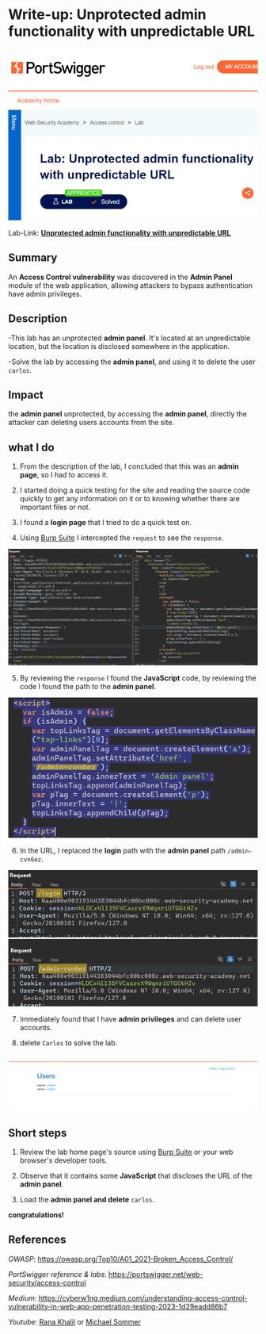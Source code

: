 # Write-up: Unprotected admin functionality with unpredictable URL

![logo](img/logo.png)

Lab-Link: **[Unprotected admin functionality with unpredictable URL](https://portswigger.net/web-security/access-control/lab-unprotected-admin-functionality-with-unpredictable-url)**

## Summary

An __Access Control vulnerability__ was discovered in the __Admin Panel__ module of the web application, allowing attackers to bypass authentication have admin privileges.

## Description

-This lab has an unprotected __admin panel__. It's located at an unpredictable location, but the location is disclosed somewhere in the application. 

-Solve the lab by accessing the __admin panel__, and using it to delete the user `carlos`.

## Impact

the __admin panel__ unprotected, by accessing the __admin panel__, directly the attacker can deleting users accounts from the site.

## what I do

1. From the description of the lab, I concluded that this was an **admin page**, so I had to access it.

2. I started doing a quick testing for the site and reading the source code quickly to get any information on it or to knowing whether there are important files or not.

3. I found a **login page** that I tried to do a quick test on.

4. Using [Burp Suite](https://portswigger.net/burp/communitydownload) I intercepted the `request` to see the `response`.

![](img/request&respons.png)

5. By reviewing the `response` I found the **JavaScript** code, by reviewing the code I found the path to the **admin panel**.

![](img/admin_path.png)

6. In the URL, I replaced the **login** path with the **admin panel** path `/admin-cvn6ez`.

![](img/login_path.png)
![](img/go_admin.png)

7. Immediately found that I have **admin privileges** and can delete user accounts.

8. delete `Carlos` to solve the lab.

![](img/delete_carlos.png)

## Short steps

1.	Review the lab home page's source using [Burp Suite](https://portswigger.net/burp/communitydownload) or your web browser's developer tools. 

2.	Observe that it contains some **JavaScript** that discloses the URL of the **admin panel**. 

3.	Load the **admin panel and delete** `carlos`. 

__congratulations!__

## References

*OWASP*: https://owasp.org/Top10/A01_2021-Broken_Access_Control/

*PortSwigger reference & labs*: https://portswigger.net/web-security/access-control

*Medium*: https://cyberw1ng.medium.com/understanding-access-control-vulnerability-in-web-app-penetration-testing-2023-1d29eadd86b7

*Youtube*: [Rana Khalil](https://youtu.be/7Jve11VySNU?si=rQlKamqNGbBRHG27) or [Michael Sommer](https://youtu.be/mml8SlN2Or4?si=V4g8TXxld7AoNLh1)